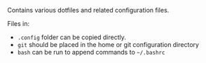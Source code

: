 Contains various dotfiles and related configuration files.  
  
Files in:
- `.config` folder can be copied directly.
- `git` should be placed in the home or git configuration directory
- `bash` can be run to append commands to `~/.bashrc`

